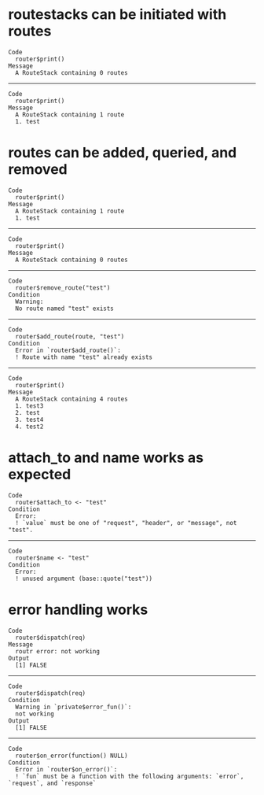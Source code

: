 # routestacks can be initiated with routes

    Code
      router$print()
    Message
      A RouteStack containing 0 routes

---

    Code
      router$print()
    Message
      A RouteStack containing 1 route
      1. test

# routes can be added, queried, and removed

    Code
      router$print()
    Message
      A RouteStack containing 1 route
      1. test

---

    Code
      router$print()
    Message
      A RouteStack containing 0 routes

---

    Code
      router$remove_route("test")
    Condition
      Warning:
      No route named "test" exists

---

    Code
      router$add_route(route, "test")
    Condition
      Error in `router$add_route()`:
      ! Route with name "test" already exists

---

    Code
      router$print()
    Message
      A RouteStack containing 4 routes
      1. test3
      2. test
      3. test4
      4. test2

# attach_to and name works as expected

    Code
      router$attach_to <- "test"
    Condition
      Error:
      ! `value` must be one of "request", "header", or "message", not "test".

---

    Code
      router$name <- "test"
    Condition
      Error:
      ! unused argument (base::quote("test"))

# error handling works

    Code
      router$dispatch(req)
    Message
      routr error: not working
    Output
      [1] FALSE

---

    Code
      router$dispatch(req)
    Condition
      Warning in `private$error_fun()`:
      not working
    Output
      [1] FALSE

---

    Code
      router$on_error(function() NULL)
    Condition
      Error in `router$on_error()`:
      ! `fun` must be a function with the following arguments: `error`, `request`, and `response`

